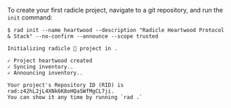 
To create your first radicle project, navigate to a git repository, and run
the `init` command:

```
$ rad init --name heartwood --description "Radicle Heartwood Protocol & Stack" --no-confirm --announce --scope trusted

Initializing radicle 👾 project in .

✓ Project heartwood created
✓ Syncing inventory..
✓ Announcing inventory..

Your project's Repository ID (RID) is rad:z42hL2jL4XNk6K8oHQaSWfMgCL7ji.
You can show it any time by running `rad .`
```
